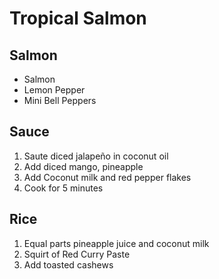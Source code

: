 # Tropical Salmon

## Salmon
- Salmon
- Lemon Pepper
- Mini Bell Peppers

## Sauce
1. Saute diced jalapeño in coconut oil
1. Add diced mango, pineapple
1. Add Coconut milk and red pepper flakes
1. Cook for 5 minutes

## Rice
1. Equal parts pineapple juice and coconut milk
1. Squirt of Red Curry Paste
1. Add toasted cashews
